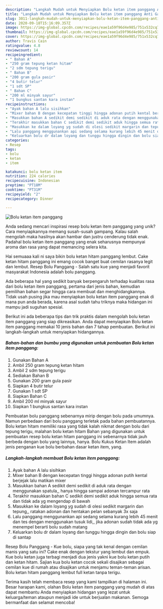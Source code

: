 ```yaml
---
description: "Langkah Mudah untuk Menyiapkan Bolu ketan item panggang Anti Gagal"
title: "Langkah Mudah untuk Menyiapkan Bolu ketan item panggang Anti Gagal"
slug: 3011-langkah-mudah-untuk-menyiapkan-bolu-ketan-item-panggang-anti-gagal
date: 2020-09-18T15:16:09.357Z
image: https://img-global.cpcdn.com/recipes/eae1a59f96d4e985/751x532cq70/bolu-ketan-item-panggang-foto-resep-utama.jpg
thumbnail: https://img-global.cpcdn.com/recipes/eae1a59f96d4e985/751x532cq70/bolu-ketan-item-panggang-foto-resep-utama.jpg
cover: https://img-global.cpcdn.com/recipes/eae1a59f96d4e985/751x532cq70/bolu-ketan-item-panggang-foto-resep-utama.jpg
author: Travis Cain
ratingvalue: 4.8
reviewcount: 14
recipeingredient:
- " Bahan A"
- "250 gram tepung ketan hitam"
- "2 sdm tepung terigu"
- " Bahan B"
- "200 gram gula pasir"
- "4 butir telur"
- "1 sdt SP"
- " Bahan C"
- "200 ml minyak sayur"
- "1 bungkus santan kara instan"
recipeinstructions:
- "Ayak bahan A lalu sisihkan"
- "Mixer bahan B dengan kecepatan tinggi hingga adonan putih kental berjejak lalu matikan mixer"
- "Masukkan bahan A sedikit demi sedikit di aduk rata dengan menggunakan spatula,, hanya hingga sampai adonan tercampur rata"
- "Terakhir masukkan bahan C sedikit demi sedikit aduk hingga semua rata dan tidak ada yg mengendap di bawah"
- "Masukkan ke dalam loyang yg sudah di olesi sedikit margarin dan tepung,, ratakan adonan dan hentakan pelan sebanyak 3x saja"
- "Lalu panggang menggunankan api sedang selama kurang lebih 45 menit dan tes dengan menggunakan tusuk lidi,, jika adonan sudah tidak ada yg menempel berarti bolu sudah matang"
- "Keluarkan bolu dr dalam loyang dan tunggu hingga dingin dan bolu siap di santap"
categories:
- Resep
tags:
- bolu
- ketan
- item

katakunci: bolu ketan item 
nutrition: 224 calories
recipecuisine: Indonesian
preptime: "PT18M"
cooktime: "PT31M"
recipeyield: "2"
recipecategory: Dinner

---
```



![Bolu ketan item panggang](https://img-global.cpcdn.com/recipes/eae1a59f96d4e985/751x532cq70/bolu-ketan-item-panggang-foto-resep-utama.jpg)

Anda sedang mencari inspirasi resep bolu ketan item panggang yang unik? Cara menyiapkannya memang susah-susah gampang. Kalau salah mengolah maka hasilnya akan hambar dan justru cenderung tidak enak. Padahal bolu ketan item panggang yang enak seharusnya mempunyai aroma dan rasa yang dapat memancing selera kita.

Hai semuaaa kali ni saya bikin bolu ketan hitam panggang lembut. Cake ketan hitam panggang ini emang cocok banget buat cemilan rasanya legit dan lembut. Resep Bolu Panggang - Salah satu kue yang menjadi favorit masyarakat Indonesia adalah bolu panggang.

Ada beberapa hal yang sedikit banyak berpengaruh terhadap kualitas rasa dari bolu ketan item panggang, pertama dari jenis bahan, kemudian pemilihan bahan segar hingga cara membuat dan menghidangkannya. Tidak usah pusing jika mau menyiapkan bolu ketan item panggang enak di mana pun anda berada, karena asal sudah tahu triknya maka hidangan ini mampu jadi suguhan spesial.


Berikut ini ada beberapa tips dan trik praktis dalam mengolah bolu ketan item panggang yang siap dikreasikan. Anda dapat menyiapkan Bolu ketan item panggang memakai 10 jenis bahan dan 7 tahap pembuatan. Berikut ini langkah-langkah untuk menyiapkan hidangannya.

<!--inarticleads1-->

##### Bahan-bahan dan bumbu yang digunakan untuk pembuatan Bolu ketan item panggang:

1. Gunakan  Bahan A
1. Ambil 250 gram tepung ketan hitam
1. Ambil 2 sdm tepung terigu
1. Sediakan  Bahan B
1. Gunakan 200 gram gula pasir
1. Siapkan 4 butir telur
1. Gunakan 1 sdt SP
1. Siapkan  Bahan C
1. Ambil 200 ml minyak sayur
1. Siapkan 1 bungkus santan kara instan


Pembuatan bolu panggang sebenarnya mirip dengan bolu pada umumnya. Namun perbedaan dari bolu panggang terletak pada bahan pembuatannya. Bolu ketan hitam memiliki rasa yang tidak kalah nikmat dengan bolu dari tepung terigu, malahan bolu ketan hitam Bahan yang digunakan untuk pembuatan resep bolu ketan hitam panggang ini sebenarnya tidak jauh berbeda dengan bolu yang lainnya, hanya. Bolu Kukus Ketan Item adalah jenis penganan kue bolu berbahan dasar ketan item, yang. 

<!--inarticleads2-->

##### Langkah-langkah membuat Bolu ketan item panggang:

1. Ayak bahan A lalu sisihkan
1. Mixer bahan B dengan kecepatan tinggi hingga adonan putih kental berjejak lalu matikan mixer
1. Masukkan bahan A sedikit demi sedikit di aduk rata dengan menggunakan spatula,, hanya hingga sampai adonan tercampur rata
1. Terakhir masukkan bahan C sedikit demi sedikit aduk hingga semua rata dan tidak ada yg mengendap di bawah
1. Masukkan ke dalam loyang yg sudah di olesi sedikit margarin dan tepung,, ratakan adonan dan hentakan pelan sebanyak 3x saja
1. Lalu panggang menggunankan api sedang selama kurang lebih 45 menit dan tes dengan menggunakan tusuk lidi,, jika adonan sudah tidak ada yg menempel berarti bolu sudah matang
1. Keluarkan bolu dr dalam loyang dan tunggu hingga dingin dan bolu siap di santap


Resep Bolu Panggang - Kue bolu, siapa yang tak kenal dengan cemilan manis yang satu ini? Cake enak dengan tekstur yang lembut dan empuk. Kue bolu ketan juga terbagi menjadi dua jenis yakni kue bolu ketan putih dan ketan hitam. Sajian kua bolu ketan cocok sekali disajikan sebagai cemilan kue di rumah atau disajikan untuk menjamu teman-teman arisan. Bolu ketan hitam panggang lembut full ketan tanpa terigu. 

Terima kasih telah membaca resep yang kami tampilkan di halaman ini. Besar harapan kami, olahan Bolu ketan item panggang yang mudah di atas dapat membantu Anda menyiapkan hidangan yang lezat untuk keluarga/teman ataupun menjadi ide untuk berjualan makanan. Semoga bermanfaat dan selamat mencoba!
